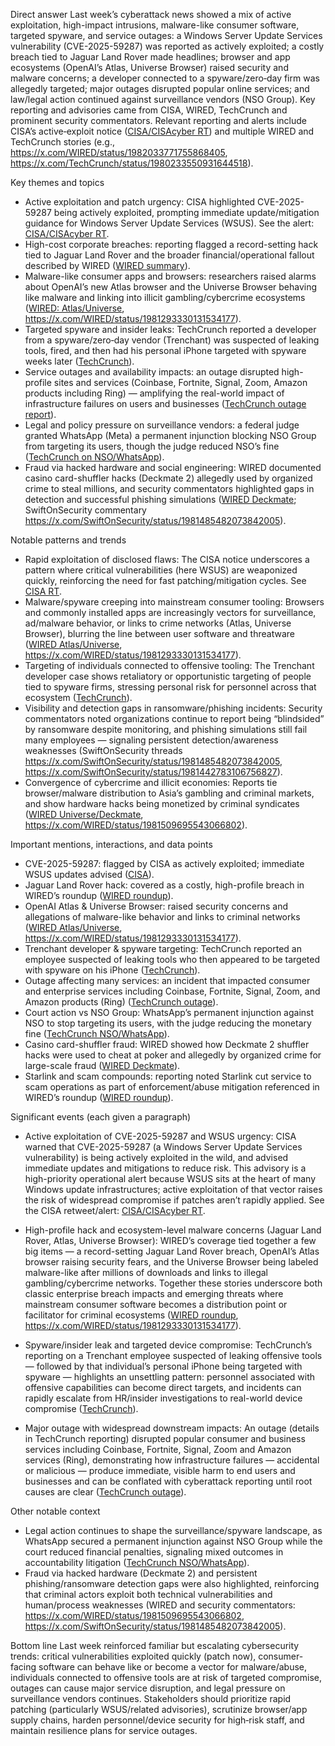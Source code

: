 Direct answer
Last week’s cyberattack news showed a mix of active exploitation, high-impact intrusions, malware-like consumer software, targeted spyware, and service outages: a Windows Server Update Services vulnerability (CVE-2025-59287) was reported as actively exploited; a costly breach tied to Jaguar Land Rover made headlines; browser and app ecosystems (OpenAI’s Atlas, Universe Browser) raised security and malware concerns; a developer connected to a spyware/zero‑day firm was allegedly targeted; major outages disrupted popular online services; and law/legal action continued against surveillance vendors (NSO Group). Key reporting and advisories came from CISA, WIRED, TechCrunch and prominent security commentators. Relevant reporting and alerts include CISA’s active‑exploit notice ([CISA/CISAcyber RT](https://x.com/CISAgov/status/1981839183598788990)) and multiple WIRED and TechCrunch stories (e.g., https://x.com/WIRED/status/1982033771755868405, https://x.com/TechCrunch/status/1980233550931644518).

Key themes and topics
- Active exploitation and patch urgency: CISA highlighted CVE-2025-59287 being actively exploited, prompting immediate update/mitigation guidance for Windows Server Update Services (WSUS). See the alert: [CISA/CISAcyber RT](https://x.com/CISAgov/status/1981839183598788990). 
- High-cost corporate breaches: reporting flagged a record-setting hack tied to Jaguar Land Rover and the broader financial/operational fallout described by WIRED ([WIRED summary](https://x.com/WIRED/status/1982033771755868405)). 
- Malware-like consumer apps and browsers: researchers raised alarms about OpenAI’s new Atlas browser and the Universe Browser behaving like malware and linking into illicit gambling/cybercrime ecosystems ([WIRED: Atlas/Universe](https://x.com/WIRED/status/1982033771755868405), https://x.com/WIRED/status/1981293330131534177). 
- Targeted spyware and insider leaks: TechCrunch reported a developer from a spyware/zero‑day vendor (Trenchant) was suspected of leaking tools, fired, and then had his personal iPhone targeted with spyware weeks later ([TechCrunch](https://x.com/TechCrunch/status/1980646783085613136)). 
- Service outages and availability impacts: an outage disrupted high-profile sites and services (Coinbase, Fortnite, Signal, Zoom, Amazon products including Ring) — amplifying the real-world impact of infrastructure failures on users and businesses ([TechCrunch outage report](https://x.com/TechCrunch/status/1980233550931644518)). 
- Legal and policy pressure on surveillance vendors: a federal judge granted WhatsApp (Meta) a permanent injunction blocking NSO Group from targeting its users, though the judge reduced NSO’s fine ([TechCrunch on NSO/WhatsApp](https://x.com/TechCrunch/status/1979648952396853466)). 
- Fraud via hacked hardware and social engineering: WIRED documented casino card-shuffler hacks (Deckmate 2) allegedly used by organized crime to steal millions, and security commentators highlighted gaps in detection and successful phishing simulations ([WIRED Deckmate](https://x.com/WIRED/status/1981509695543066802); SwiftOnSecurity commentary https://x.com/SwiftOnSecurity/status/1981485482073842005).

Notable patterns and trends
- Rapid exploitation of disclosed flaws: The CISA notice underscores a pattern where critical vulnerabilities (here WSUS) are weaponized quickly, reinforcing the need for fast patching/mitigation cycles. See [CISA RT](https://x.com/CISAgov/status/1981839183598788990). 
- Malware/spyware creeping into mainstream consumer tooling: Browsers and commonly installed apps are increasingly vectors for surveillance, ad/malware behavior, or links to crime networks (Atlas, Universe Browser), blurring the line between user software and threatware ([WIRED Atlas/Universe](https://x.com/WIRED/status/1982033771755868405), https://x.com/WIRED/status/1981293330131534177). 
- Targeting of individuals connected to offensive tooling: The Trenchant developer case shows retaliatory or opportunistic targeting of people tied to spyware firms, stressing personal risk for personnel across that ecosystem ([TechCrunch](https://x.com/TechCrunch/status/1980646783085613136)). 
- Visibility and detection gaps in ransomware/phishing incidents: Security commentators noted organizations continue to report being “blindsided” by ransomware despite monitoring, and phishing simulations still fail many employees — signaling persistent detection/awareness weaknesses (SwiftOnSecurity threads https://x.com/SwiftOnSecurity/status/1981485482073842005, https://x.com/SwiftOnSecurity/status/1981442783106756827). 
- Convergence of cybercrime and illicit economies: Reports tie browser/malware distribution to Asia’s gambling and criminal markets, and show hardware hacks being monetized by criminal syndicates ([WIRED Universe/Deckmate](https://x.com/WIRED/status/1981293330131534177), https://x.com/WIRED/status/1981509695543066802).

Important mentions, interactions, and data points
- CVE-2025-59287: flagged by CISA as actively exploited; immediate WSUS updates advised ([CISA](https://x.com/CISAgov/status/1981839183598788990)). 
- Jaguar Land Rover hack: covered as a costly, high-profile breach in WIRED’s roundup ([WIRED roundup](https://x.com/WIRED/status/1982033771755868405)). 
- OpenAI Atlas & Universe Browser: raised security concerns and allegations of malware-like behavior and links to criminal networks ([WIRED Atlas/Universe](https://x.com/WIRED/status/1982033771755868405), https://x.com/WIRED/status/1981293330131534177). 
- Trenchant developer & spyware targeting: TechCrunch reported an employee suspected of leaking tools who then appeared to be targeted with spyware on his iPhone ([TechCrunch](https://x.com/TechCrunch/status/1980646783085613136)). 
- Outage affecting many services: an incident that impacted consumer and enterprise services including Coinbase, Fortnite, Signal, Zoom, and Amazon products (Ring) ([TechCrunch outage](https://x.com/TechCrunch/status/1980233550931644518)). 
- Court action vs NSO Group: WhatsApp’s permanent injunction against NSO to stop targeting its users, with the judge reducing the monetary fine ([TechCrunch NSO/WhatsApp](https://x.com/TechCrunch/status/1979648952396853466)). 
- Casino card-shuffler fraud: WIRED showed how Deckmate 2 shuffler hacks were used to cheat at poker and allegedly by organized crime for large-scale fraud ([WIRED Deckmate](https://x.com/WIRED/status/1981509695543066802)). 
- Starlink and scam compounds: reporting noted Starlink cut service to scam operations as part of enforcement/abuse mitigation referenced in WIRED’s roundup ([WIRED roundup](https://x.com/WIRED/status/1982033771755868405)).

Significant events (each given a paragraph)
- Active exploitation of CVE-2025-59287 and WSUS urgency: CISA warned that CVE-2025-59287 (a Windows Server Update Services vulnerability) is being actively exploited in the wild, and advised immediate updates and mitigations to reduce risk. This advisory is a high-priority operational alert because WSUS sits at the heart of many Windows update infrastructures; active exploitation of that vector raises the risk of widespread compromise if patches aren’t rapidly applied. See the CISA retweet/alert: [CISA/CISAcyber RT](https://x.com/CISAgov/status/1981839183598788990).

- High-profile hack and ecosystem-level malware concerns (Jaguar Land Rover, Atlas, Universe Browser): WIRED’s coverage tied together a few big items — a record-setting Jaguar Land Rover breach, OpenAI’s Atlas browser raising security fears, and the Universe Browser being labeled malware-like after millions of downloads and links to illegal gambling/cybercrime networks. Together these stories underscore both classic enterprise breach impacts and emerging threats where mainstream consumer software becomes a distribution point or facilitator for criminal ecosystems ([WIRED roundup](https://x.com/WIRED/status/1982033771755868405), https://x.com/WIRED/status/1981293330131534177).

- Spyware/insider leak and targeted device compromise: TechCrunch’s reporting on a Trenchant employee suspected of leaking offensive tools — followed by that individual’s personal iPhone being targeted with spyware — highlights an unsettling pattern: personnel associated with offensive capabilities can become direct targets, and incidents can rapidly escalate from HR/insider investigations to real-world device compromise ([TechCrunch](https://x.com/TechCrunch/status/1980646783085613136)).

- Major outage with widespread downstream impacts: An outage (details in TechCrunch reporting) disrupted popular consumer and business services including Coinbase, Fortnite, Signal, Zoom and Amazon services (Ring), demonstrating how infrastructure failures — accidental or malicious — produce immediate, visible harm to end users and businesses and can be conflated with cyberattack reporting until root causes are clear ([TechCrunch outage](https://x.com/TechCrunch/status/1980233550931644518)).

Other notable context
- Legal action continues to shape the surveillance/spyware landscape, as WhatsApp secured a permanent injunction against NSO Group while the court reduced financial penalties, signaling mixed outcomes in accountability litigation ([TechCrunch NSO/WhatsApp](https://x.com/TechCrunch/status/1979648952396853466)). 
- Fraud via hacked hardware (Deckmate 2) and persistent phishing/ransomware detection gaps were also highlighted, reinforcing that criminal actors exploit both technical vulnerabilities and human/process weaknesses (WIRED and security commentators: https://x.com/WIRED/status/1981509695543066802, https://x.com/SwiftOnSecurity/status/1981485482073842005).

Bottom line
Last week reinforced familiar but escalating cybersecurity trends: critical vulnerabilities exploited quickly (patch now), consumer-facing software can behave like or become a vector for malware/abuse, individuals connected to offensive tools are at risk of targeted compromise, outages can cause major service disruption, and legal pressure on surveillance vendors continues. Stakeholders should prioritize rapid patching (particularly WSUS/related advisories), scrutinize browser/app supply chains, harden personnel/device security for high‑risk staff, and maintain resilience plans for service outages.
